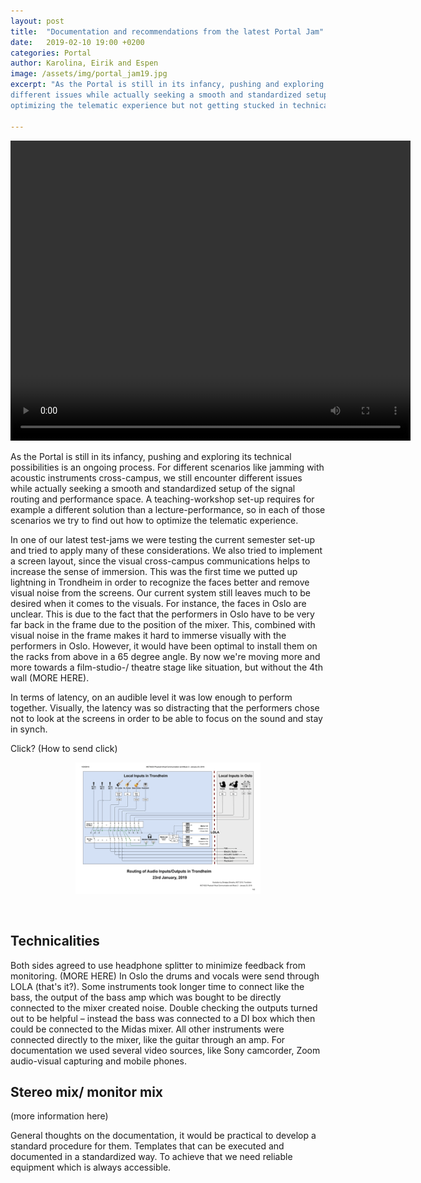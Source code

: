 ```yaml
---
layout: post
title:  "Documentation and recommendations from the latest Portal Jam"
date:   2019-02-10 19:00 +0200
categories: Portal
author: Karolina, Eirik and Espen
image: /assets/img/portal_jam19.jpg
excerpt: "As the Portal is still in its infancy, pushing and exploring its technical possibilities is an ongoing process. We still encounter 
different issues while actually seeking a smooth and standardized setup of the signal routing and performance space. At the end it is about 
optimizing the telematic experience but not getting stucked in technicalities at the same time."

---
```


<video width="640" height="480" controls align="middle">
  <source src="/assets/video/01_PORTALJAM_480p.mov" type="video/mov">
  Your browser does not support the video tag.
</video>
<br>

As the Portal is still in its infancy, pushing and exploring its technical possibilities is an ongoing process. 
For different scenarios like jamming with acoustic instruments cross-campus, we still encounter different issues while actually 
seeking a smooth and standardized setup of the signal routing and performance space. A teaching-workshop set-up requires 
for example a different solution than a lecture-performance, so in each of those scenarios we try to find out how to optimize 
the telematic experience.

In one of our latest test-jams we were testing the current semester set-up and tried to apply many of these considerations. 
We also tried to implement a screen layout, since the visual cross-campus communications helps to increase the sense of immersion. 
This was the first time we putted up lightning in Trondheim in order to recognize the faces better and remove visual noise from the screens. 
Our current system still leaves much to be desired when it comes to the visuals. For instance, the faces in Oslo are unclear. 
This is due to the fact that the performers in Oslo have to be very far back in the frame due to the position of the mixer. 
This, combined with visual noise in the frame makes it hard to immerse visually with the performers in Oslo. However, it would have been 
optimal to install them on the racks from above in a 65 degree angle. By now we're moving more and more towards a film-studio-/ theatre stage like situation, but without the 4th wall (MORE HERE). 

In terms of latency, on an audible level it was low enough to perform together. Visually, the latency was so 
distracting that the performers chose not to look at the screens in order to be able to focus on the sound and stay in synch.

Click? (How to send click)


<figure align="middle">
<img src="/assets/img/signal_flow_chart.gif" alt="Broadcasting header image" width="70%">
</figure>
<br>


## Technicalities

Both sides agreed to use headphone splitter to minimize feedback from monitoring. (MORE HERE)
In Oslo the drums and vocals were send through LOLA (that's it?). Some instruments took longer time to connect like the bass, 
the output of the bass amp which was bought to be directly connected to the mixer created noise. Double checking the outputs turned out 
to be helpful – instead the bass was connected to a DI box which then could be connected to the Midas mixer. 
All other instruments were connected directly to the mixer, like the guitar through an amp.
For documentation we used several video sources, like Sony camcorder, Zoom audio-visual capturing and mobile phones.

## Stereo mix/ monitor mix 
(more information here)

General thoughts on the documentation, it would be practical to develop a standard procedure for them. 
Templates that can be executed and documented in a standardized way. To achieve that we need reliable equipment which is always accessible.
